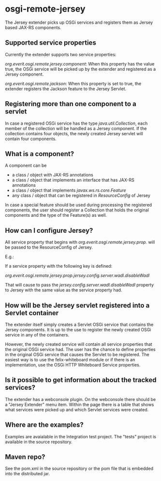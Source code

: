osgi-remote-jersey
==================

The Jersey extender picks up OSGi services and registers them as Jersey
based JAX-RS components.


## Supported service properties

Currently the extender supports two service properties:

_org.everit.osgi.remote.jersey.component_: When this property has the value
true, the OSGi service will be picked up by the extender and registered as
a Jersey component.

_org.everit.osgi.remote.jackson_: When this property is set to true, the
extender registers the Jackson feature to the Jersey Servlet.


## Registering more than one component to a servlet

In case a registered OSGi service has the type _java.util.Collection_, each
member of the collection will be handled as a Jersey component. If the
collection contains four objects, the newly created Jersey servlet will
contain four components.


## What is a component?

A component can be

- a class / object with JAX-RS annotations
- a class / object that implements an interface that has JAX-RS annotations 
- a class / object that implements _javax.ws.rs.core.Feature_
- any class / object that can be registered in _ResourceConfig_ of Jersey

In case a special feature should be used during processing the registered
components, the user should register a Collection that holds the original
components and the type of the Feature(s) as well.


## How can I configure Jersey?

All service property that begins with _org.everit.osgi.remote.jersey.prop._
will be passed to the ResourceConfig of Jersey.

E.g.:

If a service property with the following key is defined:

_org.everit.osgi.remote.jersey.prop.jersey.config.server.wadl.disableWadl_

That will cause to pass the _jersey.config.server.wadl.disableWadl_ property
to Jersey with the same value as the service property had.


## How will be the Jersey servlet registered into a Servlet container

The extender itself simply creates a Servlet OSGi service that contains the
Jersey components. It is up to the use to register the newly created OSGi
service in any of the containers.

However, the newly created service will contain all service properties that
the original OSGi service had. The user has the chance to define properties
in the original OSGi service that causes the Servlet to be registered. The
easiest way is to use the felix-whiteboard module or if there is an
implementation, use the OSGi HTTP Whiteboard Service properties.


## Is it possible to get information about the tracked services?

The extender has a webconsole plugin. On the webconsole there should be a
"Jersey Extender" menu item. Within the page there is a table that shows
what services were picked up and which Servlet services were created.


## Where are the examples?

Examples are avaialable in the Integration test project. The "tests" project
is available in the source repository.


## Maven repo?

See the pom.xml in the source repository or the pom file that is embedded
into the distributed jar.
